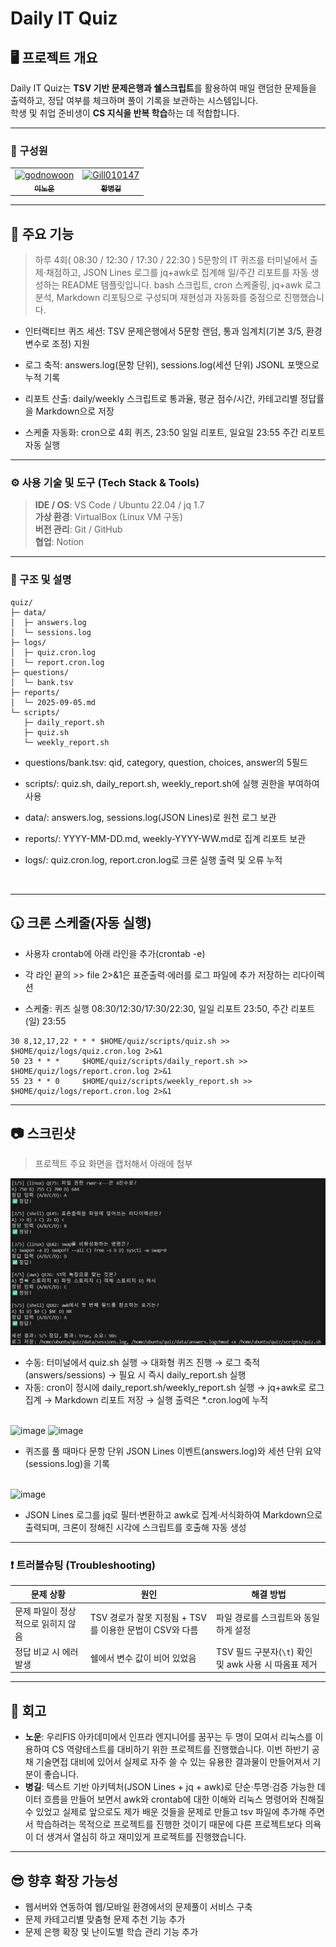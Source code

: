 # Daily IT Quiz

## 🖥️ 프로젝트 개요
Daily IT Quiz는 **TSV 기반 문제은행과 쉘스크립트**를 활용하여 매일 랜덤한 문제들을 출력하고, 정답 여부를 체크하며 풀이 기록을 보관하는 시스템입니다. <br> 학생 및 취업 준비생이 **CS 지식을 반복 학습**하는 데 적합합니다.

---

### 👥 구성원
<table>
  <tr>
    <td align="center">
       <a href="https://github.com/GodNowoon">
        <img src="https://github.com/GodNowoon.png" width="100px;" alt="godnowoon"/><br />
        <sub><b>이노운</b></sub>
      </a>
    </td>
    <td align="center">
      <a href="https://github.com/Gill010147">
        <img src="https://github.com/Gill010147.png" width="100px;" alt="Gill010147"/><br />
        <sub><b>황병길</b></sub>
      </a>
    </td>
  </tr>
</table>

---

## 📝 주요 기능

> 하루 4회( 08:30 / 12:30 / 17:30 / 22:30 ) 5문항의 IT 퀴즈를 터미널에서 출제·채점하고, JSON Lines 로그를 jq+awk로 집계해 일/주간 리포트를 자동 생성하는 README 템플릿입니다.
> bash 스크립트, cron 스케줄링, jq+awk 로그 분석, Markdown 리포팅으로 구성되며 재현성과 자동화를 중점으로 진행했습니다.

- 인터랙티브 퀴즈 세션: TSV 문제은행에서 5문항 랜덤, 통과 임계치(기본 3/5, 환경변수로 조정) 지원

- 로그 축적: answers.log(문항 단위), sessions.log(세션 단위) JSONL 포맷으로 누적 기록

- 리포트 산출: daily/weekly 스크립트로 통과율, 평균 점수/시간, 카테고리별 정답률을 Markdown으로 저장

- 스케줄 자동화: cron으로 4회 퀴즈, 23:50 일일 리포트, 일요일 23:55 주간 리포트 자동 실행

---

### ⚙ 사용 기술 및 도구 (Tech Stack & Tools)

> **IDE / OS**: VS Code / Ubuntu 22.04 / jq 1.7 <br>
> **가상 환경**: VirtualBox (Linux VM 구동) <br>
> **버전 관리**: Git / GitHub <br>
> **협업**: Notion <br>

---

### 📂 구조 및 설명

```
quiz/
├─ data/
│  ├─ answers.log
│  └─ sessions.log
├─ logs/
│  ├─ quiz.cron.log
│  └─ report.cron.log
├─ questions/
│  └─ bank.tsv
├─ reports/
│  └─ 2025-09-05.md
└─ scripts/
   ├─ daily_report.sh
   ├─ quiz.sh
   └─ weekly_report.sh
```

- questions/bank.tsv: qid, category, question, choices, answer의 5필드

- scripts/: quiz.sh, daily_report.sh, weekly_report.sh에 실행 권한을 부여하여 사용

- data/: answers.log, sessions.log(JSON Lines)로 원천 로그 보관

- reports/: YYYY-MM-DD.md, weekly-YYYY-WW.md로 집계 리포트 보관

- logs/: quiz.cron.log, report.cron.log로 크론 실행 출력 및 오류 누적

<br>

---

## 🕠 크론 스케줄(자동 실행)
- 사용자 crontab에 아래 라인을 추가(crontab -e)

- 각 라인 끝의 >> file 2>&1은 표준출력·에러를 로그 파일에 추가 저장하는 리다이렉션

- 스케줄: 퀴즈 실행 08:30/12:30/17:30/22:30, 일일 리포트 23:50, 주간 리포트(일) 23:55

```
30 8,12,17,22 * * * $HOME/quiz/scripts/quiz.sh >> $HOME/quiz/logs/quiz.cron.log 2>&1
50 23 * * *     $HOME/quiz/scripts/daily_report.sh >> $HOME/quiz/logs/report.cron.log 2>&1
55 23 * * 0     $HOME/quiz/scripts/weekly_report.sh >> $HOME/quiz/logs/report.cron.log 2>&1
```

---

## 📷 스크린샷

> 프로젝트 주요 화면을 캡처해서 아래에 첨부

![screenshot](./itquiz.png)
- 수동: 터미널에서 quiz.sh 실행 → 대화형 퀴즈 진행 → 로그 축적(answers/sessions) → 필요 시 즉시 daily_report.sh 실행
- 자동: cron이 정시에 daily_report.sh/weekly_report.sh 실행 → jq+awk로 로그 집계 → Markdown 리포트 저장 → 실행 출력은 *.cron.log에 누적
  
<br>

<img width="1231" height="140" alt="image" src="https://github.com/user-attachments/assets/8acf9851-5dfa-4ac2-b2fd-cb983bfa8417" />
<img width="1229" height="146" alt="image" src="https://github.com/user-attachments/assets/1d6b1cb9-9827-417a-9f4d-f6dcf56bfc3f" />

- 퀴즈를 풀 때마다 문항 단위 JSON Lines 이벤트(answers.log)와 세션 단위 요약(sessions.log)을 기록

<br>

<img width="961" height="475" alt="image" src="https://github.com/user-attachments/assets/935c9a67-069a-4d29-8ef9-be27c0b598c1" />

- JSON Lines 로그를 jq로 필터·변환하고 awk로 집계·서식화하여 Markdown으로 출력되며, 크론이 정해진 시각에 스크립트를 호출해 자동 생성

---

### ❗ 트러블슈팅 (Troubleshooting)

| 문제 상황 | 원인 | 해결 방법 |
|-----------|------|-----------|
| 문제 파일이 정상적으로 읽히지 않음 | TSV 경로가 잘못 지정됨 + TSV를 이용한 문법이 CSV와 다름 | 파일 경로를 스크립트와 동일하게 설정 |
| 정답 비교 시 에러 발생 | 쉘에서 변수 값이 비어 있었음 | TSV 필드 구분자(`\t`) 확인 및 awk 사용 시 따옴표 제거 |

---

## 🧠 회고

- **노운**: 우리FIS 아카데미에서 인프라 엔지니어를 꿈꾸는 두 명이 모여서 리눅스를 이용하여 CS 역량테스트를 대비하기 위한 프로젝트를 진행했습니다. 이번 하반기 공채 기술면접 대비에 있어서 실제로 자주 쓸 수 있는 유용한 결과물이 만들어져서 기분이 좋습니다.
- **병길**: 텍스트 기반 아키텍처(JSON Lines + jq + awk)로 단순·투명·검증 가능한 데이터 흐름을 만들어 보면서 awk와 crontab에 대한 이해와 리눅스 명령어와 친해질 수 있었고 실제로 앞으로도 제가 배운 것들을 문제로 만들고 tsv 파일에 추가해 주면서 학습하려는 목적으로 프로젝트를 진행한 것이기 때문에 다른 프로젝트보다 의욕이 더 생겨서 열심히 하고 재미있게 프로젝트를 진행했습니다. 

---

## 😎 향후 확장 가능성

- 웹서버와 연동하여 웹/모바일 환경에서의 문제풀이 서비스 구축  
- 문제 카테고리별 맞춤형 문제 추천 기능 추가  
- 문제 은행 확장 및 난이도별 학습 관리 기능 추가
